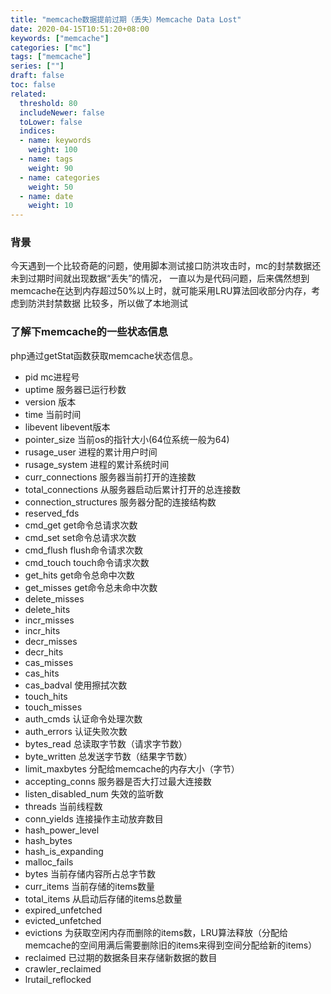 ```yaml
---
title: "memcache数据提前过期（丢失）Memcache Data Lost"
date: 2020-04-15T10:51:20+08:00
keywords: ["memcache"]
categories: ["mc"]
tags: ["memcache"]
series: [""]
draft: false
toc: false
related:
  threshold: 80
  includeNewer: false
  toLower: false
  indices:
  - name: keywords
    weight: 100
  - name: tags
    weight: 90
  - name: categories
    weight: 50
  - name: date
    weight: 10
---
```



### 背景
今天遇到一个比较奇葩的问题，使用脚本测试接口防洪攻击时，mc的封禁数据还未到过期时间就出现数据“丢失”的情况，
一直以为是代码问题，后来偶然想到memcache在达到内存超过50%以上时，就可能采用LRU算法回收部分内存，考虑到防洪封禁数据
比较多，所以做了本地测试

### 了解下memcache的一些状态信息
php通过getStat函数获取memcache状态信息。

- pid mc进程号
- uptime 服务器已运行秒数
- version 版本
- time 当前时间
- libevent libevent版本
- pointer_size 当前os的指针大小(64位系统一般为64)
- rusage_user 进程的累计用户时间
- rusage_system 进程的累计系统时间
- curr_connections 服务器当前打开的连接数
- total_connections 从服务器启动后累计打开的总连接数
- connection_structures 服务器分配的连接结构数
- reserved_fds 
- cmd_get get命令总请求次数
- cmd_set set命令总请求次数
- cmd_flush flush命令请求次数
- cmd_touch touch命令请求次数
- get_hits get命令总命中次数
- get_misses get命令总未命中次数
- delete_misses
- delete_hits
- incr_misses
- incr_hits
- decr_misses
- decr_hits
- cas_misses
- cas_hits
- cas_badval 使用擦拭次数
- touch_hits
- touch_misses
- auth_cmds 认证命令处理次数
- auth_errors 认证失败次数
- bytes_read 总读取字节数（请求字节数）
- byte_written 总发送字节数（结果字节数）
- limit_maxbytes 分配给memcache的内存大小（字节）
- accepting_conns 服务器是否大打过最大连接数
- listen_disabled_num 失效的监听数
- threads 当前线程数
- conn_yields 连接操作主动放弃数目
- hash_power_level 
- hash_bytes
- hash_is_expanding
- malloc_fails
- bytes 当前存储内容所占总字节数
- curr_items 当前存储的items数量
- total_items 从启动后存储的items总数量
- expired_unfetched 
- evicted_unfetched
- evictions 为获取空闲内存而删除的items数，LRU算法释放（分配给memcache的空间用满后需要删除旧的items来得到空间分配给新的items）
- reclaimed 已过期的数据条目来存储新数据的数目
- crawler_reclaimed
- lrutail_reflocked





